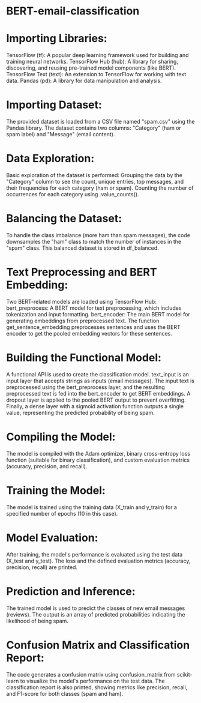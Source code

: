 # BERT-email-classification

# Importing Libraries:

TensorFlow (tf): A popular deep learning framework used for building and training neural networks.
TensorFlow Hub (hub): A library for sharing, discovering, and reusing pre-trained model components (like BERT).
TensorFlow Text (text): An extension to TensorFlow for working with text data.
Pandas (pd): A library for data manipulation and analysis.

# Importing Dataset:

The provided dataset is loaded from a CSV file named "spam.csv" using the Pandas library.
The dataset contains two columns: "Category" (ham or spam label) and "Message" (email content).

# Data Exploration:

Basic exploration of the dataset is performed:
Grouping the data by the "Category" column to see the count, unique entries, top messages, and their frequencies for each category (ham or spam).
Counting the number of occurrences for each category using .value_counts().

# Balancing the Dataset:

To handle the class imbalance (more ham than spam messages), the code downsamples the "ham" class to match the number of instances in the "spam" class.
This balanced dataset is stored in df_balanced.

# Text Preprocessing and BERT Embedding:

Two BERT-related models are loaded using TensorFlow Hub:
bert_preprocess: A BERT model for text preprocessing, which includes tokenization and input formatting.
bert_encoder: The main BERT model for generating embeddings from preprocessed text.
The function get_sentence_embedding preprocesses sentences and uses the BERT encoder to get the pooled embedding vectors for these sentences.
# Building the Functional Model:

A functional API is used to create the classification model.
text_input is an input layer that accepts strings as inputs (email messages).
The input text is preprocessed using the bert_preprocess layer, and the resulting preprocessed text is fed into the bert_encoder to get BERT embeddings.
A dropout layer is applied to the pooled BERT output to prevent overfitting.
Finally, a dense layer with a sigmoid activation function outputs a single value, representing the predicted probability of being spam.

# Compiling the Model:

The model is compiled with the Adam optimizer, binary cross-entropy loss function (suitable for binary classification), and custom evaluation metrics (accuracy, precision, and recall).
# Training the Model:

The model is trained using the training data (X_train and y_train) for a specified number of epochs (10 in this case).
# Model Evaluation:

After training, the model's performance is evaluated using the test data (X_test and y_test).
The loss and the defined evaluation metrics (accuracy, precision, recall) are printed.
# Prediction and Inference:

The trained model is used to predict the classes of new email messages (reviews).
The output is an array of predicted probabilities indicating the likelihood of being spam.
# Confusion Matrix and Classification Report:

The code generates a confusion matrix using confusion_matrix from scikit-learn to visualize the model's performance on the test data.
The classification report is also printed, showing metrics like precision, recall, and F1-score for both classes (spam and ham).





